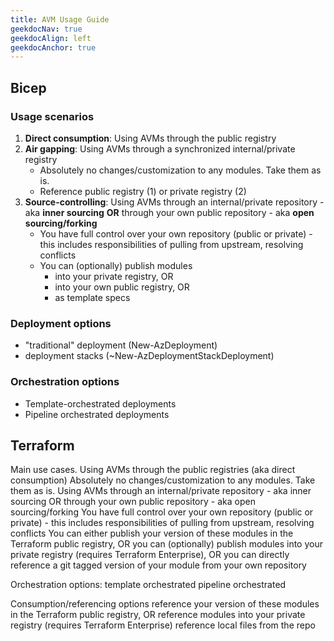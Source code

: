 ```yaml
---
title: AVM Usage Guide
geekdocNav: true
geekdocAlign: left
geekdocAnchor: true
---
```



## Bicep

### Usage scenarios

1. **Direct consumption**: Using AVMs through the public registry
2. **Air gapping**: Using AVMs through a synchronized internal/private registry
    - Absolutely no changes/customization to any modules. Take them as is.
    - Reference public registry (1) or private registry (2)
3. **Source-controlling**: Using AVMs through an internal/private repository - aka **inner sourcing** **OR** through your own public repository - aka **open sourcing/forking**
    - You have full control over your own repository (public or private) - this includes responsibilities of pulling from upstream, resolving conflicts
    - You can (optionally) publish modules
      - into your private registry, OR
      - into your own public registry, OR
      - as template specs

### Deployment options

- "traditional" deployment (New-AzDeployment)
- deployment stacks (~New-AzDeploymentStackDeployment)

### Orchestration options

- Template-orchestrated deployments
- Pipeline orchestrated deployments

## Terraform

Main use cases.
Using AVMs through the public registries (aka direct consumption)
Absolutely no changes/customization to any modules. Take them as is.
Using AVMs through an internal/private repository - aka inner sourcing OR through your own public repository - aka open sourcing/forking
You have full control over your own repository (public or private) - this includes responsibilities of pulling from upstream, resolving conflicts
You can either
publish your version of these modules in the Terraform public registry, OR
you can (optionally) publish modules into your private registry (requires Terraform Enterprise), OR
you can directly reference a git tagged version of your module from your own repository

Orchestration options:
template orchestrated
pipeline orchestrated

Consumption/referencing options
reference your version of these modules in the Terraform public registry, OR
reference modules into your private registry (requires Terraform Enterprise)
reference local files from the repo

